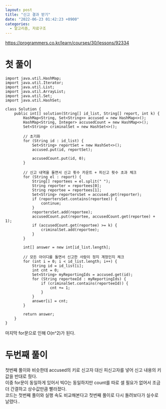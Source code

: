 ```yaml
---
layout: post
title: "신고 결과 받기"
date: "2022-06-23 01:42:23 +0900"
categories:
  - 알고리즘, 자료구조
---
```

<https://programmers.co.kr/learn/courses/30/lessons/92334>



# 첫 풀이



```False
import java.util.HashMap;
import java.util.Iterator;
import java.util.List;
import java.util.ArrayList;
import java.util.Set;
import java.util.HashSet;

class Solution {
    public int[] solution(String[] id_list, String[] report, int k) {
        HashMap<String, Set<String>> accused = new HashMap<>();
        HashMap<String, Integer> accusedCount = new HashMap<>();
        Set<String> criminalSet = new HashSet<>();

        // 초기화
        for (String id : id_list) {
            Set<String> reportSet = new HashSet<>();
            accused.put(id, reportSet);

            accusedCount.put(id, 0);
        }

        // 신고 내역을 돌면서 신고 횟수 카운트 + 피신고 횟수 초과 체크
        for (String el : report) {
            String[] reportees = el.split(" ");
            String reporter = reportees[0];
            String reportee = reportees[1];
            Set<String> reportersSet = accused.get(reporter);
            if (reportersSet.contains(reportee)) {
                continue;
            }
            reportersSet.add(reportee);
            accusedCount.put(reportee, accusedCount.get(reportee) + 1);
            if (accusedCount.get(reportee) >= k) {
                criminalSet.add(reportee);
            }
        }

        int[] answer = new int[id_list.length];

        // 모든 아이디를 돌면서 신고한 사람이 정지 계정인지 체크
        for (int i = 0; i < id_list.length; i++) {
            String id = id_list[i];
            int cnt = 0;
            Set<String> myReportingIds = accused.get(id);
            for (String reporteeId : myReportingIds) {
                if (criminalSet.contains(reporteeId)) {
                    cnt += 1;
                }
            }
            answer[i] = cnt;
        }

        return answer;
    }
}
```

마지막 for문으로 인해 O(n^2\)가 된다.


# 두번째 풀이



 첫번째 풀이와 비슷한데 accused의 키로 신고자 대신 피신고자를
 넣어 신고 내용의 키 값을 반대로 줬다.  
이중 for문이
 동일하게 있어서 빅O는 동일하지만 count를 따로 셀 필요가
 없어서 조금 더 간결하고 상수값만큼 빨라졌다.  
코드는
 첫번째 풀이와 실행 속도 비교해본다고 첫번째 풀이로 다시
 돌려보다가 실수로 날렸다..
